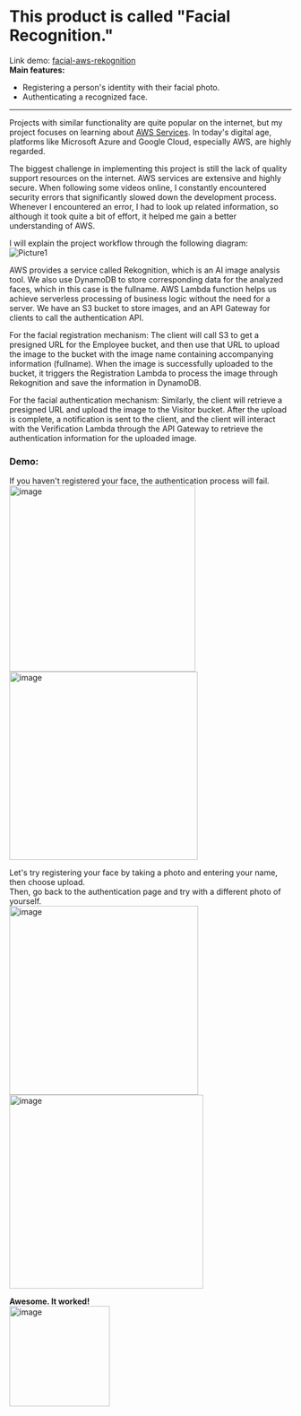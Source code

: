 # This product is called "Facial Recognition." #
Link demo: [facial-aws-rekognition](https://facial-aws-rekognition.vercel.app)<br>
**Main features:**

- Registering a person's identity with their facial photo.
- Authenticating a recognized face.
---
Projects with similar functionality are quite popular on the internet, but my project focuses on learning about [AWS Services](https://aws.amazon.com/). In today's digital age, platforms like Microsoft Azure and Google Cloud, especially AWS, are highly regarded. 

The biggest challenge in implementing this project is still the lack of quality support resources on the internet. AWS services are extensive and highly secure. When following some videos online, I constantly encountered security errors that significantly slowed down the development process. Whenever I encountered an error, I had to look up related information, so although it took quite a bit of effort, it helped me gain a better understanding of AWS.

I will explain the project workflow through the following diagram:<br>
![Picture1](https://github.com/LongTCH/Facial-AWS-Rekognition/assets/104202148/aaab7ff5-7c39-4cf1-8170-47e958dcf6dc)

AWS provides a service called Rekognition, which is an AI image analysis tool. We also use DynamoDB to store corresponding data for the analyzed faces, which in this case is the fullname. AWS Lambda function helps us achieve serverless processing of business logic without the need for a server. We have an S3 bucket to store images, and an API Gateway for clients to call the authentication API.

For the facial registration mechanism: The client will call S3 to get a presigned URL for the Employee bucket, and then use that URL to upload the image to the bucket with the image name containing accompanying information (fullname). When the image is successfully uploaded to the bucket, it triggers the Registration Lambda to process the image through Rekognition and save the information in DynamoDB.

For the facial authentication mechanism: Similarly, the client will retrieve a presigned URL and upload the image to the Visitor bucket. After the upload is complete, a notification is sent to the client, and the client will interact with the Verification Lambda through the API Gateway to retrieve the authentication information for the uploaded image.

### Demo:

If you haven't registered your face, the authentication process will fail.<br>
<img width="332" alt="image" src="https://github.com/LongTCH/Facial-AWS-Rekognition/assets/104202148/56f1d21a-e083-4c29-b696-ffaea2497548">  <img width="336" alt="image" src="https://github.com/LongTCH/Facial-AWS-Rekognition/assets/104202148/b7a8727e-ffb9-4d46-9cb8-3fe7493d2673"><br>

Let's try registering your face by taking a photo and entering your name, then choose upload.<br>
Then, go back to the authentication page and try with a different photo of yourself.<br>
<img width="337" alt="image" src="https://github.com/LongTCH/Facial-AWS-Rekognition/assets/104202148/61b6be2c-50c7-428a-9cd7-a21406f6898e">
<img width="346" alt="image" src="https://github.com/LongTCH/Facial-AWS-Rekognition/assets/104202148/b9f0ac5f-874b-446d-8469-2d4659c55775"><br>

**Awesome. It worked!**<br>
<img width="179" alt="image" src="https://github.com/LongTCH/Facial-AWS-Rekognition/assets/104202148/7f1665b7-2852-4bd5-a513-f1c99d3f75b5">

